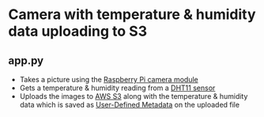 # Camera with temperature & humidity data uploading to S3

## app.py
- Takes a picture using the [Raspberry Pi camera module](https://www.raspberrypi.org/products/camera-module-v2/)
- Gets a temperature & humidity reading from a [DHT11 sensor](http://www.uugear.com/portfolio/dht11-humidity-temperature-sensor-module/)
- Uploads the images to [AWS S3](https://aws.amazon.com/s3/) along with the temperature & humidity data which is saved as [User-Defined Metadata](http://docs.aws.amazon.com/AmazonS3/latest/dev/UsingMetadata.html) on the uploaded file
